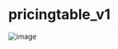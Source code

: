 # pricingtable_v1



![image](https://github.com/matheustakano/pricingtable_v1/assets/71953842/8ce9922f-ecc7-4ae4-8400-7a57f064e0ea)
